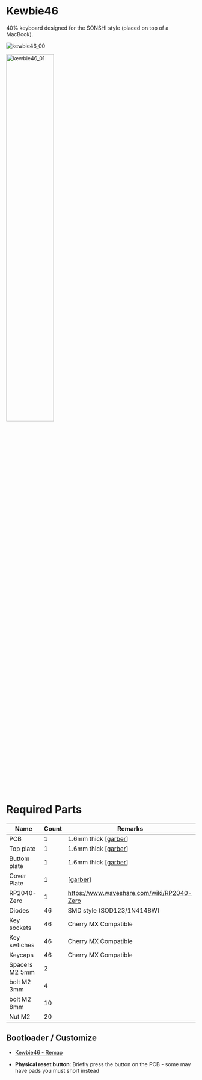 # Kewbie46

40% keyboard designed for the SONSHI style (placed on top of a MacBook).

![kewbie46_00](https://i.imgur.com/eWcHN0J.png)

<img src="https://i.imgur.com/OsmuWYN.png" alt="kewbie46_01" width="50%" />

# Required Parts

|Name|Count|Remarks|
|---|--|--|
|PCB|1|1.6mm thick [[garber](gerber/jlcpcb)]|
|Top plate|1|1.6mm thick [[garber](gerber/jlcpcb)]|
|Buttom plate|1|1.6mm thick [[garber](gerber/jlcpcb)]|
|Cover Plate|1|[[garber](gerber/jlcpcb)]|
|RP2040-Zero|1|https://www.waveshare.com/wiki/RP2040-Zero|
|Diodes|46|SMD style (SOD123/1N4148W)|
|Key sockets|46| Cherry MX Compatible|
|Key swtiches|46|Cherry MX Compatible|
|Keycaps|46|Cherry MX Compatible|
|Spacers M2 5mm|2|
|bolt M2 3mm|4|
|bolt M2 8mm|10|
|Nut M2|20|


## Bootloader / Customize

* [Kewbie46 - Remap](https://remap-keys.app/catalog/hTfNsK0O3Sb1Jaafdm3x)

* **Physical reset button**: Briefly press the button on the PCB - some may have pads you must short instead
